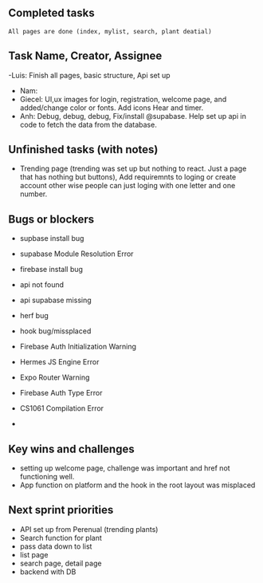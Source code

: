 ## Completed tasks
    All pages are done (index, mylist, search, plant deatial)
## Task Name, Creator, Assignee

-Luis: Finish all pages, basic structure, Api set up
- Nam: 
- Giecel: UI,ux images for login, registration, welcome page, and added/change color or fonts. Add icons Hear and timer.
- Anh: Debug, debug, debug, Fix/install @supabase. Help set up api in code to fetch the data from the database.

## Unfinished tasks (with notes)
-	Trending page (trending was set up but nothing to react. Just a page that has nothing but buttons), Add requiremnts to loging or create account other wise people can just loging with one letter and one number. 
    
## Bugs or blockers
- supbase install bug
- supabase Module Resolution Error
- firebase install bug
- api not found
- api supabase missing
- herf bug
- hook bug/missplaced
- Firebase Auth Initialization Warning
- Hermes JS Engine Error
- Expo Router Warning
- Firebase Auth Type Error
- CS1061 Compilation Error

- 

## Key wins and challenges
- setting up welcome page, challenge was important and href not functioning well.
- App function on platform and the hook in the root layout was misplaced
    
## Next sprint priorities
- API set up from Perenual (trending plants)
- Search function for plant
- pass data down to list
- list page
- search page, detail page
- backend with DB